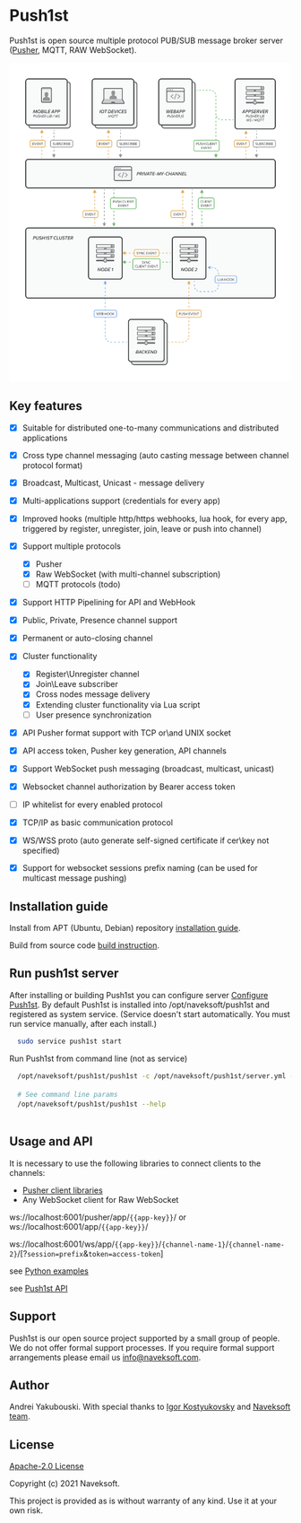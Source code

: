 # Push1st
Push1st is open source multiple protocol PUB/SUB message broker server ([Pusher](https://pusher.com/), MQTT, RAW WebSocket). 

<p align="center">
<img src="readme/push1st-service.png"/>
</p>

## Key features
 - [x] Suitable for distributed one-to-many communications and distributed applications
 - [x] Cross type channel messaging (auto casting message between channel protocol format)
 - [x] Broadcast, Multicast, Unicast - message delivery 
 - [x] Multi-applications support (credentials for every app)
 - [x] Improved hooks  (multiple http/https webhooks, lua hook, for every app, triggered by register, unregister, join, leave or push into channel)
 - [x] Support multiple protocols 
   - [x] Pusher
   - [x] Raw WebSocket (with multi-channel subscription)
   - [ ] MQTT protocols (todo)
 - [x] Support HTTP Pipelining for API and WebHook
 - [x] Public, Private, Presence channel support
 - [x] Permanent or auto-closing channel 
 - [x] Cluster functionality
   - [x] Register\Unregister channel
   - [x] Join\Leave subscriber
   - [x] Cross nodes message delivery
   - [x] Extending cluster functionality via Lua script
   - [ ] User presence synchronization
 - [x] API Pusher format support with TCP or\and UNIX socket
 - [x] API access token, Pusher key generation, API channels
 - [x] Support WebSocket push messaging (broadcast, multicast, unicast)
 - [x] Websocket channel authorization by Bearer access token
 - [ ] IP whitelist for every enabled protocol
 - [x] TCP/IP as basic communication protocol
 - [x] WS/WSS proto (auto generate self-signed certificate if cer\key not specified)
 - [x] Support for websocket sessions prefix naming (can be used for multicast message pushing)


## Installation guide

Install from APT (Ubuntu, Debian) repository [installation guide](/readme/installation.md).

Build from source code [build instruction](/readme/build.md).

## Run push1st server

After installing or building Push1st you can configure server [Configure Push1st](/readme/configure.md). By default Push1st is installed into /opt/naveksoft/push1st and registered as system service. (Service doesn't start automatically. You must run service manually, after each install.)


```bash
  sudo service push1st start
```
 
 Run Push1st from command line (not as service)

```bash
  /opt/naveksoft/push1st/push1st -c /opt/naveksoft/push1st/server.yml -V4
  
  # See command line params
  /opt/naveksoft/push1st/push1st --help
  
```

## Usage and API 

It is necessary to use the following libraries to connect clients to the channels:
- [Pusher client libraries](https://pusher.com/docs/channels/channels_libraries/libraries/)
- Any WebSocket client for Raw WebSocket

ws://localhost:6001/pusher/app/`{{app-key}}`/ or ws://localhost:6001/app/`{{app-key}}`/ 

ws://localhost:6001/ws/app/`{{app-key}}`/`{channel-name-1}`/`{channel-name-2}`/[?`session=prefix`&`token=access-token`]

see [Python examples](/readme/example.md)

see [Push1st API](/readme/api.md)

## Support
 Push1st is our open source project supported by a small group of people. We do not offer formal support processes. If you require formal support arrangements please email us [info@naveksoft.com](mailto:info@naveksoft.com?subject=Push1ST,GITHUB).

## Author 
 Andrei Yakubouski. 
 With special thanks to [Igor Kostyukovsky](https://github.com/kasparrov) and [Naveksoft team](https://naveksoft.com/?utm_source=github&utm_medium=social&utm_campaign=push1st).
 
## License
 [Apache-2.0 License](/LICENSE)

Copyright (c) 2021 Naveksoft.

This project is provided as is without warranty of any kind. Use it at your own risk.
